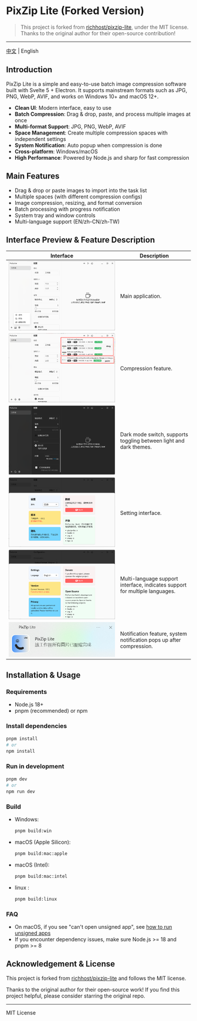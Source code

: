 # PixZip Lite (Forked Version)

> This project is forked from [richhost/pixzip-lite](https://github.com/richhost/pixzip-lite), under the MIT license. Thanks to the original author for their open-source contribution!

---

[中文](./README.md) | English

## Introduction

PixZip Lite is a simple and easy-to-use batch image compression software built with Svelte 5 + Electron. It supports mainstream formats such as JPG, PNG, WebP, AVIF, and works on Windows 10+ and macOS 12+.

- **Clean UI**: Modern interface, easy to use
- **Batch Compression**: Drag & drop, paste, and process multiple images at once
- **Multi-format Support**: JPG, PNG, WebP, AVIF
- **Space Management**: Create multiple compression spaces with independent settings
- **System Notification**: Auto popup when compression is done
- **Cross-platform**: Windows/macOS
- **High Performance**: Powered by Node.js and sharp for fast compression

## Main Features

- Drag & drop or paste images to import into the task list
- Multiple spaces (with different compression configs)
- Image compression, resizing, and format conversion
- Batch processing with progress notification
- System tray and window controls
- Multi-language support (EN/zh-CN/zh-TW)

## Interface Preview & Feature Description

| Interface | Description |
|---|---|
| ![app.png](static/app.png) | Main application. |
| ![compress.png](static/compress.png) | Compression feature. |
| ![dark_mode.png](static/dark_mode.png) | Dark mode switch, supports toggling between light and dark themes. |
| ![draw.png](static/draw.png) | Setting interface. |
| ![i18n.png](static/i18n.png) | Multi-language support interface, indicates support for multiple languages. |
| ![notification.png](static/notification.png) | Notification feature, system notification pops up after compression. |

## Installation & Usage

### Requirements
- Node.js 18+
- pnpm (recommended) or npm

### Install dependencies
```bash
pnpm install
# or
npm install
```

### Run in development
```bash
pnpm dev
# or
npm run dev
```

### Build
- Windows:
  ```bash
  pnpm build:win
  ```
- macOS (Apple Silicon):
  ```bash
  pnpm build:mac:apple
  ```
- macOS (Intel):
  ```bash
  pnpm build:mac:intel
  ```
- linux :
  ```bash
  pnpm build:linux
  ```

### FAQ
- On macOS, if you see "can't open unsigned app", see [how to run unsigned apps](https://ordonez.tv/2024/11/04/how-to-run-unsigned-apps-in-macos-15-1/)
- If you encounter dependency issues, make sure Node.js >= 18 and pnpm >= 8

## Acknowledgement & License

This project is forked from [richhost/pixzip-lite](https://github.com/richhost/pixzip-lite) and follows the MIT license.

Thanks to the original author for their open-source work! If you find this project helpful, please consider starring the original repo.

---

MIT License 